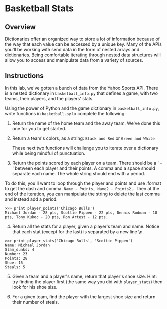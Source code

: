# Basketball Stats

## Overview
Dictionaries offer an organized way to store a lot of information because of the way that each value can be accessed by a unique key. Many of the APIs you'll be working with send data in the form of nested arrays and dictionaries. Being comfortable iterating through nested data structures will allow you to access and manipulate data from a variety of sources.

## Instructions

In this lab, we've gotten a bunch of data from the Yahoo Sports API. There is a nested dictionary in `basketball_info.py` that defines a game, with two teams, their players, and the players' stats.

Using the power of Python and the game dictionary in `basketball_info.py`, write functions in `basketball.py` to complete the following:

1. Return the name of the home team and the away team. We've done this one for you to get started.

2. Return a team's colors, as a string: `Black and Red` or `Green and White`

   These next two functions will challenge you to iterate over a dictionary while being mindful of punctuation.

3. Return the points scored by each player on a team. There should be a ' - ' between each player and their points. A comma and a space should separate each name. The whole string should end with a period.

  To do this, you'll want to loop through the player and points and use .format to get the dash and comma.
  `Name - Points, Name2 - Points2,`. Then at the end of the iteration, you can manipulate the string to delete the last comma and instead add a period.

  ```
  >>> print player_points('Chicago Bulls')
  Michael Jordan - 28 pts, Scottie Pippen - 22 pts, Dennis Rodman - 18 pts, Tony Kukoc - 20 pts, Ron Artest - 12 pts.
  ```

4. Return all the stats for a player, given a player's team and name. Notice that each stat (except for the last) is separated by a new line \n.
  ```
  >>> print player_stats('Chicago Bulls', 'Scottie Pippen')
  Name: Michael Jordan
  Slam_dunks: 4
  Number: 23
  Points: 28
  Shoe: 15
  Steals: 5
  ```

5. Given a team and a player's name, return that player's shoe size. Hint: try finding the player first (the same way you did with `player_stats`) then look for his shoe size.


6. For a given team, find the player with the largest shoe size and return their number of steals.
